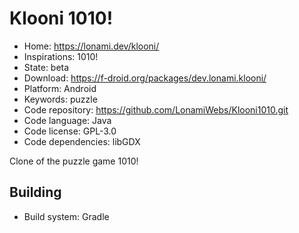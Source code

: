 # Klooni 1010!

- Home: https://lonami.dev/klooni/
- Inspirations: 1010!
- State: beta
- Download: https://f-droid.org/packages/dev.lonami.klooni/
- Platform: Android
- Keywords: puzzle
- Code repository: https://github.com/LonamiWebs/Klooni1010.git
- Code language: Java
- Code license: GPL-3.0
- Code dependencies: libGDX

Clone of the puzzle game 1010!

## Building

- Build system: Gradle
